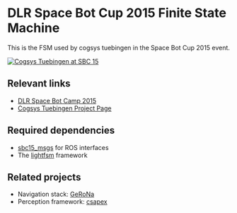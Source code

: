 # DLR Space Bot Cup 2015 Finite State Machine

This is the FSM used by cogsys tuebingen in the Space Bot Cup 2015 event.


[![Cogsys Tuebingen at SBC 15](https://img.youtube.com/vi/SCXbghn9SYI/0.jpg)](https://www.youtube.com/watch?v=SCXbghn9SYI)




## Relevant links

* [DLR Space Bot Camp 2015](https://www.dlr.de/content/de/artikel/news/2015/20151111_dlr-spacebot-camp-2015-weltraumroboter-live-erleben_15747.html)
* [Cogsys Tuebingen Project Page](https://uni-tuebingen.de/fakultaeten/mathematisch-naturwissenschaftliche-fakultaet/fachbereiche/informatik/lehrstuehle/kognitive-systeme/projects/dlr-spacebot-camp-2015/)

## Required dependencies

* [sbc15_msgs](https://github.com/betwo/sbc15_msgs) for ROS interfaces
* The [lightfsm](https://github.com/betwo/lightfsm) framework

## Related projects

* Navigation stack: [GeRoNa](https://github.com/cogsys-tuebingen/gerona)
* Perception framework: [csapex](https://github.com/betwo/csapex)
